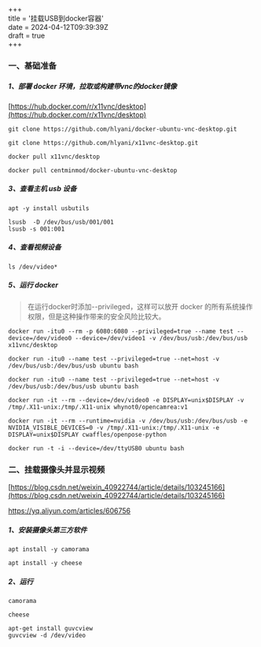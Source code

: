 +++  
title = '挂载USB到docker容器'  
date = 2024-04-12T09:39:39Z  
draft = true  
+++

### 一、基础准备

##### 1、部署 docker 环境，拉取或构建带vnc的docker镜像

[https://hub.docker.com/r/x11vnc/desktop](https://hub.docker.com/r/x11vnc/desktop)

```
git clone https://github.com/hlyani/docker-ubuntu-vnc-desktop.git
```

```
git clone https://github.com/hlyani/x11vnc-desktop.git
```

```
docker pull x11vnc/desktop
```

```
docker pull centminmod/docker-ubuntu-vnc-desktop
```

##### 3、查看主机 usb 设备

```
apt -y install usbutils
```

```
lsusb  -D /dev/bus/usb/001/001
lsusb -s 001:001
```

##### 4、查看视频设备

```
ls /dev/video*
```

##### 5、运行 docker

> 在运行docker时添加--privileged，这样可以放开 docker 的所有系统操作权限，但是这种操作带来的安全风险比较大。

```
docker run -itu0 --rm -p 6080:6080 --privileged=true --name test --device=/dev/video0 --device=/dev/video1 -v /dev/bus/usb:/dev/bus/usb x11vnc/desktop
```

```
docker run -itu0 --name test --privileged=true --net=host -v /dev/bus/usb:/dev/bus/usb ubuntu bash
```

```
docker run -itu0 --name test --privileged=true --net=host -v /dev/bus/usb:/dev/bus/usb ubuntu bash
```

```
docker run -it --rm --device=/dev/video0 -e DISPLAY=unix$DISPLAY -v /tmp/.X11-unix:/tmp/.X11-unix whynot0/opencamrea:v1
```

```
docker run -it --rm --runtime=nvidia -v /dev/bus/usb:/dev/bus/usb -e NVIDIA_VISIBLE_DEVICES=0 -v /tmp/.X11-unix:/tmp/.X11-unix -e DISPLAY=unix$DISPLAY cwaffles/openpose-python
```

```
docker run -t -i --device=/dev/ttyUSB0 ubuntu bash
```

### 二、挂载摄像头并显示视频

[https://blog.csdn.net/weixin_40922744/article/details/103245166](https://blog.csdn.net/weixin_40922744/article/details/103245166)

[https://yq.aliyun.com/articles/606756 ](https://yq.aliyun.com/articles/606756)

##### 1、安装摄像头第三方软件

```
apt install -y camorama
```

```
apt install -y cheese
```

##### 2、运行

```
camorama
```

```
cheese
```

```
apt-get install guvcview
guvcview -d /dev/video
```

